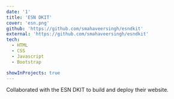 ```yaml
---
date: '1'
title: 'ESN DKIT'
cover: 'esn.png'
github: 'https://github.com/smahaveersingh/esndkit'
external: 'https://github.com/smahaveersingh/esndkit'
tech:
  - HTML
  - CSS
  - Javascript
  - Bootstrap

showInProjects: true
---
```


Collaborated with the ESN DKIT to build and deploy their website.
